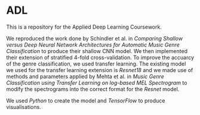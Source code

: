 # ADL

This is a repository for the Applied Deep Learning Coursework.

We reproduced the work done by Schindler et al. in _Comparing Shallow versus Deep Neural Network Architectures for Automatic Music Genre Classification_ to produce their shallow CNN model. We then implemented their extension of stratified 4-fold cross-validation. To improve the accuarcy of the genre classification, we used transfer learning. The existing model we used for the transfer learning extension is _Resnet18_ and we made use of methods and parameters applied by Mehta et al. in _Music Genre Classification using Transfer Learning on log-based MEL Spectrogram_ to modify the spectrograms into the correct format for the _Resnet_ model.

We used _Python_ to create the model and _TensorFlow_ to produce visualisations. 

